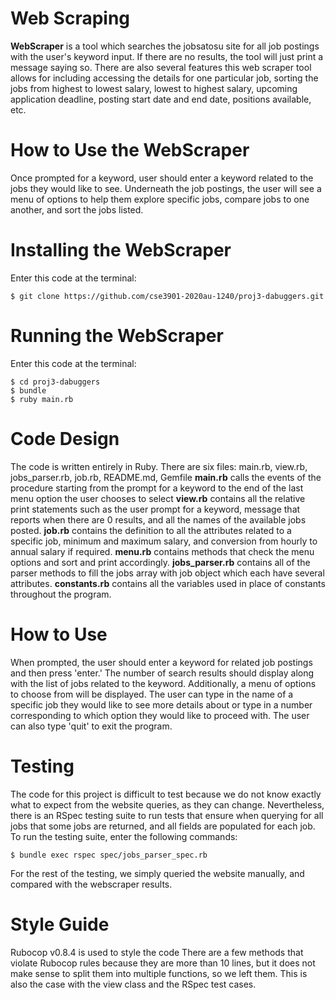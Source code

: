 # Web Scraping

**WebScraper** is a tool which searches the jobsatosu site for all job postings with the user's keyword input. If there are no results, the tool will just print a message saying so. There are also several features this web scraper tool allows for including accessing the details for one particular job, sorting the jobs from highest to lowest salary, lowest to highest salary, upcoming application deadline, posting start date and end date, positions available, etc.

# How to Use the WebScraper
Once prompted for a keyword, user should enter a keyword related to the jobs they would like to see. Underneath the job postings, the user will see a menu of options to help them explore specific jobs, compare jobs to one another, and sort the jobs listed.

# Installing the WebScraper
Enter this code at the terminal:

    $ git clone https://github.com/cse3901-2020au-1240/proj3-dabuggers.git

# Running the WebScraper
Enter this code at the terminal:

    $ cd proj3-dabuggers
    $ bundle
    $ ruby main.rb

# Code Design
The code is written entirely in Ruby. There are six files: main.rb, view.rb, jobs_parser.rb, job.rb, README.md, Gemfile
**main.rb** calls the events of the procedure starting from the prompt for a keyword to the end of the last menu option the user chooses to select
**view.rb** contains all the relative print statements such as the user prompt for a keyword, message that reports when there are 0 results, and all the names of the available jobs posted.
**job.rb** contains the definition to all the attributes related to a specific job, minimum and maximum salary, and conversion from hourly to annual salary if required.
**menu.rb** contains methods that check the menu options and sort and print accordingly.
**jobs_parser.rb** contains all of the parser methods to fill the jobs array with job object which each have several attributes.
**constants.rb** contains all the variables used in place of constants throughout the program.

# How to Use
When prompted, the user should enter a keyword for related job postings and then press 'enter.'
The number of search results should display along with the list of jobs related to the keyword.
Additionally, a menu of options to choose from will be displayed. The user can type in the name of a specific job they would like to see more details about or type in a number corresponding to which option they would like to proceed with.
The user can also type 'quit' to exit the program.

# Testing
The code for this project is difficult to test because we do not know exactly what to expect from the website queries, as they can change. Nevertheless, there is an RSpec testing suite to run tests that ensure when querying for all jobs that some jobs are returned, and all fields are populated for each job.
To run the testing suite, enter the following commands:

    $ bundle exec rspec spec/jobs_parser_spec.rb

For the rest of the testing, we simply queried the website manually, and compared with the webscraper results.

# Style Guide
Rubocop v0.8.4 is used to style the code
There are a few methods that violate Rubocop rules because they are more than 10 lines, but it does not make sense to split them into multiple functions, so we left them. This is also the case with the view class and the RSpec test cases.
